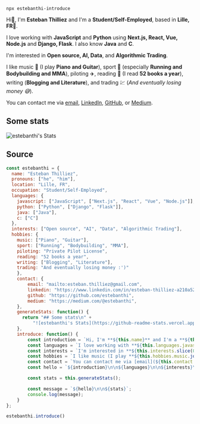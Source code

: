 ```batch
npx estebanthi-introduce
```

Hi👋, I'm **Esteban Thilliez** and I'm a **Student/Self-Employed**, based in **Lille, FR**📍.

I love working with **JavaScript** and **Python** using **Next.js, React, Vue, Node.js** and **Django, Flask**. I also know **Java** and **C**.

I'm interested in **Open source, AI, Data**, and **Algorithmic Trading**.

I like music 🎵 (I play **Piano and Guitar**), sport 🏃 (especially **Running and Bodybuilding and MMA**), piloting ✈️, reading 📖 (I read **52 books a year**), writing (**Blogging and Literature**), and trading 💹 (*And eventually losing money 😅*).

You can contact me via [email](mailto:esteban.thilliez@gmail.com), [LinkedIn](https://www.linkedin.com/in/esteban-thilliez-a210a5207/), [GitHub](https://github.com/estebanthi), or [Medium](https://medium.com/@estebanthi).

## Some stats
![estebanthi's Stats](https://github-readme-stats.vercel.app/api?username=estebanthi&theme=vue-dark&show_icons=true&hide_border=true&count_private=true)

## Source
```javascript
const estebanthi = {
  name: "Esteban Thilliez",
  pronouns: ["he", "him"],
  location: "Lille, FR",
  occupation: "Student/Self-Employed",
  languages: {
    javascript: ["JavaScript", ["Next.js", "React", "Vue", "Node.js"]],
    python: ["Python", ["Django", "Flask"]],
    java: ["Java"],
    c: ["C"]
  },
  interests: ["Open source", "AI", "Data", "Algorithmic Trading"],
  hobbies: {
    music: ["Piano", "Guitar"],
    sport: ["Running", "Bodybuilding", "MMA"],
    piloting: "Private Pilot License",
    reading: "52 books a year",
    writing: ["Blogging", "Literature"],
    trading: "And eventually losing money :')"
    },
    contact: {
        email: "mailto:esteban.thilliez@gmail.com",
        linkedin: "https://www.linkedin.com/in/esteban-thilliez-a210a5207/",
        github: "https://github.com/estebanthi",
        medium: "https://medium.com/@estebanthi",
    },
    generateStats: function() {
      return "## Some stats\n" +
          "![estebanthi's Stats](https://github-readme-stats.vercel.app/api?username=estebanthi&theme=vue-dark&show_icons=true&hide_border=true&count_private=true)"
    },
    introduce: function() {
        const introduction = `Hi, I'm **${this.name}** and I'm a **${this.occupation}**, based in **${this.location}**.`;
        const languages = `I love working with **${this.languages.javascript[0]}** and **${this.languages.python[0]}** using **${this.languages.javascript[1].join(", ")}** and **${this.languages.python[1].join(", ")}**. I also know **${this.languages.java[0]}** and **${this.languages.c[0]}**.`;
        const interests = `I'm interested in **${this.interests.slice(0, -1).join(", ")}**, and **${this.interests.slice(-1)}**.`;
        const hobbies = `I like music (I play **${this.hobbies.music.join(" and ")}**), sport (especially **${this.hobbies.sport.join(" and ")}**), piloting, reading (I read**${this.hobbies.reading}**), writing (**${this.hobbies.writing.join(" and ")}**), and trading (*${this.hobbies.trading}*).`;
        const contact = `You can contact me via [email](${this.contact.email}), [LinkedIn](${this.contact.linkedin}), [GitHub](${this.contact.github}), or [Medium](${this.contact.medium}).`;
        const hello = `${introduction}\n\n${languages}\n\n${interests}\n\n${hobbies}\n\n${contact}`;

        const stats = this.generateStats();

        const message = `${hello}\n\n${stats}`;
        console.log(message);
    }
};

estebanthi.introduce()
```